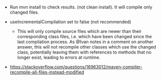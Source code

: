 - Run mvn install to check results. (not clean install). It will compile only changed files.


- useIncrementalCompilation set to false (not recommended)
    - This will only compile source files which are newer than their corresponding class files, i.e. which have been
      changed since the last compilation process. As @Ivan notes in a comment on another answer, this will not recompile
      other classes which use the changed class, potentially leaving them with references to methods that no longer
      exist, leading to errors at runtime.

- https://stackoverflow.com/questions/16963012/maven-compiler-recompile-all-files-instead-modified